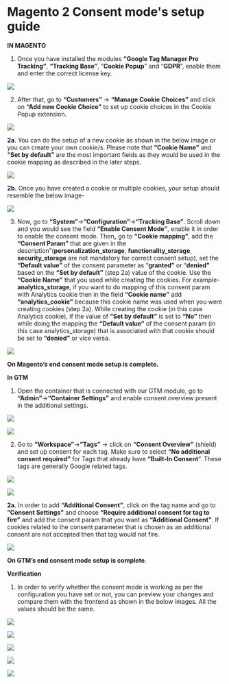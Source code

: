 # Magento 2 Consent mode's setup guide

**IN MAGENTO**

1. Once you have installed the modules **“Google Tag Manager Pro Tracking”**, **“Tracking Base”**, ”**Cookie Popup**” and “**GDPR**”, enable them and enter the correct license key.

![](<../../.gitbook/assets/0 (1) (1).png>)

2. After that, go to **“Customers”** -> **“Manage Cookie Choices”** and click on **“Add new Cookie Choice”** to set up cookie choices in the Cookie Popup extension.

![](<../../.gitbook/assets/1 (9).png>)



**2a**. You can do the setup of a new cookie as shown in the below image or you can create your own cookie/s. Please note that **“Cookie Name”** and **“Set by default”** are the most important fields as they would be used in the cookie mapping as described in the later steps.

![](<../../.gitbook/assets/2 (5).png>)

**2b.** Once you have created a cookie or multiple cookies, your setup should resemble the below image-

![](<../../.gitbook/assets/3 (5).png>)

3. Now, go to **“System”**->**”Configuration”**->**“Tracking Base”**. Scroll down and you would see the field **“Enable Consent Mode”**, enable it in order to enable the consent mode. The&#x6E;**,** go to **“Cookie mapping”**, add the **“Consent Param”** that are given in the description”(**personalization\_storage**, **functionality\_storage**, **security\_storage** are not mandatory for correct consent setup), set the **“Default value”** of the consent parameter as “**granted”** or “**denied”** based on the **“Set by default”** (step 2a) value of the cookie. Use the **“Cookie Name”** that you used while creating the cookies. For example- **analytics\_storage**, if you want to do mapping of this consent param with Analytics cookie then in the field **“Cookie name”** add **“analytics\_cookie”** because this cookie name was used when you were creating cookies (step 2a). While creating the cookie (in this case Analytics cookie), if the value of **“Set by default”** is set to **“No”** then while doing the mapping the **“Default value”** of the consent param (in this case analytics\_storage) that is associated with that cookie should be set to **“denied”** or vice versa.

![](<../../.gitbook/assets/4 (4).png>)

**On Magento’s end consent mode setup is complete.**

**In GTM**

1. Open the container that is connected with our GTM module, go to **“Admin”**->**“Container Settings”** and enable consent overview present in the additional settings.

![](<../../.gitbook/assets/5 (2).png>)

![](<../../.gitbook/assets/6 (1) (1).png>)

2. Go to **“Workspace”**->**”Tags”** -> click on **“Consent Overview”** (shield) and set up consent for each tag. Make sure to select **“No additional consent required”** for Tags that already have **“Built-In Consent**”. These tags are generally Google related tags.

![](<../../.gitbook/assets/7 (1) (1).png>)

![](<../../.gitbook/assets/8 (1) (1).png>)

**2a**. In order to add **“Additional Consent”**, click on the tag name and go to **”Consent Settings”** and choose **“Require additional consent for tag to fire”** and add the consent param that you want as **“Additional Consent”**. If cookies related to the consent parameter that is chosen as an additional consent are not accepted then that tag would not fire.

![](<../../.gitbook/assets/9 (1) (1).png>)

**On GTM’s end consent mode setup is complete**.

**Verification**

1. In order to verify whether the consent mode is working as per the configuration you have set or not, you can preview your changes and compare them with the frontend as shown in the below images. All the values should be the same.

![](<../../.gitbook/assets/10 (1) (1).png>)

![](<../../.gitbook/assets/11 (1) (1).png>)

![](<../../.gitbook/assets/12 (1) (1).png>)

![](<../../.gitbook/assets/13 (1) (1).png>)

![](<../../.gitbook/assets/14 (1) (1).png>)
